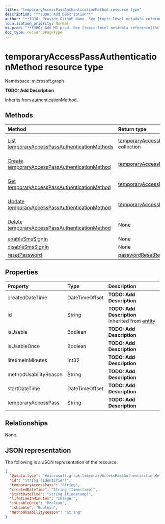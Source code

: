 ```yaml
---
title: "temporaryAccessPassAuthenticationMethod resource type"
description: "**TODO: Add Description**"
author: "**TODO: Provide Github Name. See [topic-level metadata reference](https://msgo.azurewebsites.net/add/document/guidelines/metadata.html#topic-level-metadata)**"
localization_priority: Normal
ms.prod: "**TODO: Add MS prod. See [topic-level metadata reference](https://msgo.azurewebsites.net/add/document/guidelines/metadata.html#topic-level-metadata)**"
doc_type: resourcePageType
---
```


# temporaryAccessPassAuthenticationMethod resource type

Namespace: microsoft.graph

**TODO: Add Description**


Inherits from [authenticationMethod](../resources/authenticationmethod.md).

## Methods
|Method|Return type|Description|
|:---|:---|:---|
|[List temporaryAccessPassAuthenticationMethods](../api/temporaryaccesspassauthenticationmethod-list.md)|[temporaryAccessPassAuthenticationMethod](../resources/temporaryaccesspassauthenticationmethod.md) collection|Get a list of the [temporaryAccessPassAuthenticationMethod](../resources/temporaryaccesspassauthenticationmethod.md) objects and their properties.|
|[Create temporaryAccessPassAuthenticationMethod](../api/temporaryaccesspassauthenticationmethod-create.md)|[temporaryAccessPassAuthenticationMethod](../resources/temporaryaccesspassauthenticationmethod.md)|Create a new [temporaryAccessPassAuthenticationMethod](../resources/temporaryaccesspassauthenticationmethod.md) object.|
|[Get temporaryAccessPassAuthenticationMethod](../api/temporaryaccesspassauthenticationmethod-get.md)|[temporaryAccessPassAuthenticationMethod](../resources/temporaryaccesspassauthenticationmethod.md)|Read the properties and relationships of a [temporaryAccessPassAuthenticationMethod](../resources/temporaryaccesspassauthenticationmethod.md) object.|
|[Update temporaryAccessPassAuthenticationMethod](../api/temporaryaccesspassauthenticationmethod-update.md)|[temporaryAccessPassAuthenticationMethod](../resources/temporaryaccesspassauthenticationmethod.md)|Update the properties of a [temporaryAccessPassAuthenticationMethod](../resources/temporaryaccesspassauthenticationmethod.md) object.|
|[Delete temporaryAccessPassAuthenticationMethod](../api/temporaryaccesspassauthenticationmethod-delete.md)|None|Deletes a [temporaryAccessPassAuthenticationMethod](../resources/temporaryaccesspassauthenticationmethod.md) object.|
|[enableSmsSignIn](../api/temporaryaccesspassauthenticationmethod-enablesmssignin.md)|None|**TODO: Add Description**|
|[disableSmsSignIn](../api/temporaryaccesspassauthenticationmethod-disablesmssignin.md)|None|**TODO: Add Description**|
|[resetPassword](../api/temporaryaccesspassauthenticationmethod-resetpassword.md)|[passwordResetResponse](../resources/passwordresetresponse.md)|**TODO: Add Description**|

## Properties
|Property|Type|Description|
|:---|:---|:---|
|createdDateTime|DateTimeOffset|**TODO: Add Description**|
|id|String|**TODO: Add Description** Inherited from [entity](../resources/entity.md)|
|isUsable|Boolean|**TODO: Add Description**|
|isUsableOnce|Boolean|**TODO: Add Description**|
|lifetimeInMinutes|Int32|**TODO: Add Description**|
|methodUsabilityReason|String|**TODO: Add Description**|
|startDateTime|DateTimeOffset|**TODO: Add Description**|
|temporaryAccessPass|String|**TODO: Add Description**|

## Relationships
None.

## JSON representation
The following is a JSON representation of the resource.
<!-- {
  "blockType": "resource",
  "keyProperty": "id",
  "@odata.type": "microsoft.graph.temporaryAccessPassAuthenticationMethod",
  "baseType": "microsoft.graph.authenticationMethod",
  "openType": false
}
-->
``` json
{
  "@odata.type": "#microsoft.graph.temporaryAccessPassAuthenticationMethod",
  "id": "String (identifier)",
  "temporaryAccessPass": "String",
  "createdDateTime": "String (timestamp)",
  "startDateTime": "String (timestamp)",
  "lifetimeInMinutes": "Integer",
  "isUsableOnce": "Boolean",
  "isUsable": "Boolean",
  "methodUsabilityReason": "String"
}
```

